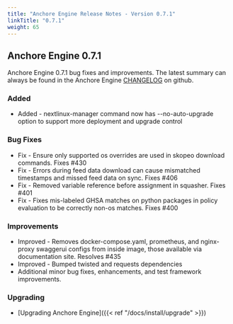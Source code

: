 ```yaml
---
title: "Anchore Engine Release Notes - Version 0.7.1"
linkTitle: "0.7.1"
weight: 65
---
```


## Anchore Engine 0.7.1

Anchore Engine 0.7.1 bug fixes and improvements.  The latest summary can always be found in the Anchore Engine [CHANGELOG](https://github.com/nextlinux/nextlinux-engine/blob/master/CHANGELOG.md) on github.

### Added

+ Added - nextlinux-manager command now has --no-auto-upgrade option to support more deployment and upgrade control

### Bug Fixes

+ Fix - Ensure only supported os overrides are used in skopeo download commands. Fixes #430
+ Fix - Errors during feed data download can cause mismatched timestamps and missed feed data on sync. Fixes #406
+ Fix - Removed variable reference before assignment in squasher. Fixes #401
+ Fix - Fixes mis-labeled GHSA matches on python packages in policy evaluation to be correctly non-os matches. Fixes #400

### Improvements

+ Improved - Removes docker-compose.yaml, prometheus, and nginx-proxy swaggerui configs from inside image, those available via documentation site. Resolves #435
+ Improved - Bumped twisted and requests dependencies
+ Additional minor bug fixes, enhancements, and test framework improvements.

### Upgrading

* [Upgrading Anchore Engine]({{< ref "/docs/install/upgrade" >}})
